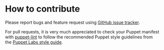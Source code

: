 # How to contribute

Please report bugs and feature request using [GitHub issue
tracker](https://github.com/camptocamp/puppet-postfix/issues).

For pull requests, it is very much appreciated to check your Puppet manifest
with [puppet-lint](https://github.com/rodjek/puppet-lint) to follow the recommended Puppet style guidelines from the
[Puppet Labs style guide](http://docs.puppetlabs.com/guides/style_guide.html).
